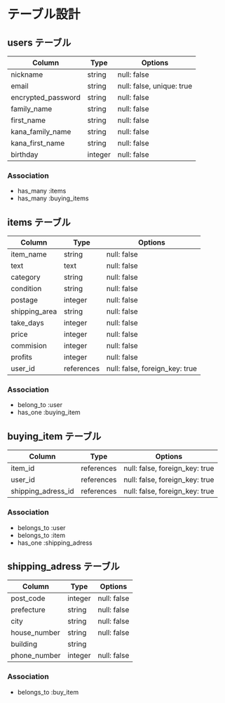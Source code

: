 # テーブル設計

## users テーブル

| Column             | Type    | Options                   |
| ------------------ | ------- | ------------------------- |
| nickname           | string  | null: false               |
| email              | string  | null: false, unique: true |
| encrypted_password | string  | null: false               |
| family_name        | string  | null: false               |
| first_name         | string  | null: false               |
| kana_family_name   | string  | null: false               |
| kana_first_name    | string  | null: false               |
| birthday           | integer | null: false               |

### Association

- has_many :items
- has_many :buying_items

## items テーブル

| Column        | Type       | Options                        |
| ------------- | ---------- | ------------------------------ |
| item_name     | string     | null: false                    |
| text          | text       | null: false                    |
| category      | string     | null: false                    |
| condition     | string     | null: false                    |
| postage       | integer    | null: false                    |
| shipping_area | string     | null: false                    |
| take_days     | integer    | null: false                    |
| price         | integer    | null: false                    |
| commision     | integer    | null: false                    |
| profits       | integer    | null: false                    |
| user_id       | references | null: false, foreign_key: true |

### Association

- belong_to :user
- has_one :buying_item

## buying_item テーブル

| Column             | Type       | Options                        |
| ------------------ | ---------- | ------------------------------ |
| item_id            | references | null: false, foreign_key: true |
| user_id            | references | null: false, foreign_key: true |
| shipping_adress_id | references | null: false, foreign_key: true |

### Association

- belongs_to :user
- belongs_to :item
- has_one :shipping_adress

## shipping_adress テーブル

| Column       | Type    | Options     |
| ------------ | ------- | ----------- |
| post_code    | integer | null: false |
| prefecture   | string  | null: false |
| city         | string  | null: false |
| house_number | string  | null: false |
| building     | string  |             |
| phone_number | integer | null: false |

### Association

- belongs_to :buy_item

